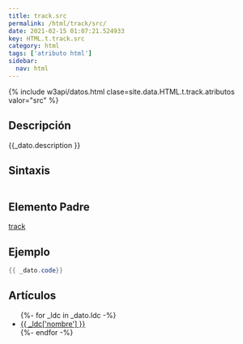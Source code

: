 ```yaml
---
title: track.src
permalink: /html/track/src/
date: 2021-02-15 01:07:21.524933
key: HTML.t.track.src
category: html
tags: ['atributo html']
sidebar: 
  nav: html
---
```


{% include w3api/datos.html clase=site.data.HTML.t.track.atributos valor="src" %}

## Descripción
{{_dato.description }}

## Sintaxis
~~~html
~~~

## Elemento Padre
[track](/html/track/)

## Ejemplo
~~~java
{{ _dato.code}}
~~~

## Artículos
<ul>
{%- for _ldc in _dato.ldc -%}
   <li>
       <a href="{{_ldc['url'] }}">{{ _ldc['nombre'] }}</a>
   </li>
{%- endfor -%}
</ul>
